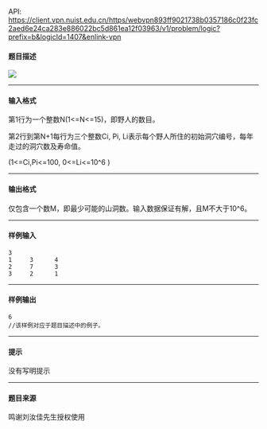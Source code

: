 API: https://client.vpn.nuist.edu.cn/https/webvpn893ff9021738b0357186c0f23fc2aed6e24ca283e886022bc5d861ea12f03963/v1/problem/logic?prefix=b&logicId=1407&enlink-vpn

#### 题目描述

![](../file/1407_0.jpg)

---

#### 输入格式

第1行为一个整数N(1<=N<=15)，即野人的数目。

第2行到第N+1每行为三个整数Ci, Pi, Li表示每个野人所住的初始洞穴编号，每年走过的洞穴数及寿命值。

(1<=Ci,Pi<=100, 0<=Li<=10^6 )

---

#### 输出格式

仅包含一个数M，即最少可能的山洞数。输入数据保证有解，且M不大于10^6。

---

#### 样例输入
```
3
1     3      4
2     7      3
3     2      1
```

---

#### 样例输出
```
6
//该样例对应于题目描述中的例子。

```

---

#### 提示

没有写明提示

---

#### 题目来源

鸣谢刘汝佳先生授权使用